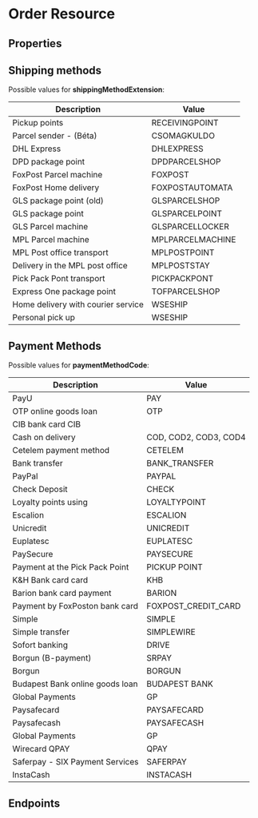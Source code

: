 # Order Resource

## Properties

<ResourceProperties :resource="'order'" :lang="'en'"/>

## Shipping methods

Possible values for **shippingMethodExtension**:

| Description                        | Value            |
|------------------------------------|------------------|
| Pickup points                      | RECEIVINGPOINT   |
| Parcel sender - (Béta)             | CSOMAGKULDO      |
| DHL Express                        | DHLEXPRESS       |
| DPD package point                  | DPDPARCELSHOP    |
| FoxPost Parcel machine             | FOXPOST          |
| FoxPost Home delivery              | FOXPOSTAUTOMATA  |
| GLS package point (old)            | GLSPARCELSHOP    |
| GLS package point                  | GLSPARCELPOINT   |
| GLS Parcel machine                 | GLSPARCELLOCKER  |
| MPL Parcel machine                 | MPLPARCELMACHINE |
| MPL Post office transport          | MPLPOSTPOINT     |
| Delivery in the MPL post office    | MPLPOSTSTAY      |
| Pick Pack Pont transport           | PICKPACKPONT     |
| Express One package point          | TOFPARCELSHOP    |
| Home delivery with courier service | WSESHIP          |
| Personal pick up                   | WSESHIP          |


## Payment Methods

Possible values for **paymentMethodCode**:

| Description                     | Value                 |
|---------------------------------|-----------------------|
| PayU | PAY |
| OTP online goods loan | OTP |
| CIB bank card CIB |
| Cash on delivery | COD, COD2, COD3, COD4 |
| Cetelem payment method | CETELEM |
| Bank transfer | BANK_TRANSFER |
| PayPal | PAYPAL |
| Check Deposit | CHECK |
| Loyalty points using | LOYALTYPOINT |
| Escalion | ESCALION |
| Unicredit | UNICREDIT |
| Euplatesc | EUPLATESC |
| PaySecure | PAYSECURE |
| Payment at the Pick Pack Point | PICKUP POINT |
| K&H Bank card card | KHB |
| Barion bank card payment | BARION |
| Payment by FoxPoston bank card | FOXPOST_CREDIT_CARD |
| Simple | SIMPLE |
| Simple transfer | SIMPLEWIRE |
| Sofort banking | DRIVE |
| Borgun (B-payment) | SRPAY |
| Borgun | BORGUN |
| Budapest Bank online goods loan | BUDAPEST BANK |
| Global Payments | GP |
| Paysafecard | PAYSAFECARD |
| Paysafecash | PAYSAFECASH |
| Global Payments | GP |
| Wirecard QPAY | QPAY |
| Saferpay - SIX Payment Services | SAFERPAY |
| InstaCash | INSTACASH |

## Endpoints

[//]: <> (GET ENDPOINT)
<ResourceEndpoint :resource="'order'" :endpoint="'get'" :lang="'en'">

<template v-slot:responseJSON>

<<< @/docs/fixtures/api/order/response/json/get_id.json

</template>

<template v-slot:responseXML>

<<< @/docs/fixtures/api/order/response/xml/get_id.xml

</template>

</ResourceEndpoint>

[//]: <> (GETCOLLECTION ENDPOINT)
<ResourceEndpoint :resource="'order'" :endpoint="'getCollection'" :lang="'en'">

<template v-slot:responseJSON>

<<< @/docs/fixtures/api/order/response/json/get_page.json

</template>

<template v-slot:responseXML>

<<< @/docs/fixtures/api/order/response/xml/get_page.xml

</template>

</ResourceEndpoint>

[//]: <> (POST ENDPOINT)
<ResourceEndpoint :resource="'order'" :endpoint="'post'" :lang="'en'">

<template v-slot:request>

<<< @/docs/fixtures/api/order/request/post.json

</template>

<template v-slot:responseJSON>

<<< @/docs/fixtures/api/order/response/json/get_id.json

</template>

<template v-slot:responseXML>

<<< @/docs/fixtures/api/order/response/xml/get_id.xml

</template>

</ResourceEndpoint>

[//]: <> (PUT ENDPOINT)
<ResourceEndpoint :resource="'order'" :endpoint="'put'" :lang="'en'">

<template v-slot:request>

<<< @/docs/fixtures/api/order/request/put.json

</template>

<template v-slot:responseJSON>

<<< @/docs/fixtures/api/order/response/json/get_id.json

</template>

<template v-slot:responseXML>

<<< @/docs/fixtures/api/order/response/xml/get_id.xml

</template>

</ResourceEndpoint>

[//]: <> (DELETE ENDPOINT)
<ResourceEndpoint :resource="'order'" :endpoint="'delete'" :lang="'en'"/>

